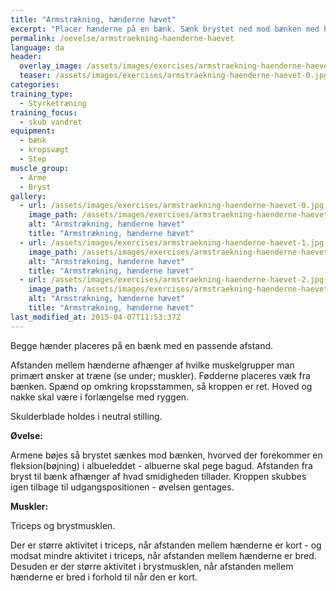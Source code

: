 ```yaml
---
title: "Armstrækning, hænderne hævet"
excerpt: "Placer hænderne på en bænk. Sænk brystet ned mod bænken med helt ret krop. Tilbage til udgangsposition. "
permalink: /oevelse/armstraekning-haenderne-haevet
language: da
header:
  overlay_image: /assets/images/exercises/armstraekning-haenderne-haevet-0.jpg
  teaser: /assets/images/exercises/armstraekning-haenderne-haevet-0.jpg
categories:
training_type: 
  - Styrketræning
training_focus: 
  - skub vandret
equipment:
  - bænk
  - kropsvægt
  - Step
muscle_group:
  - Arme
  - Bryst
gallery:
  - url: /assets/images/exercises/armstraekning-haenderne-haevet-0.jpg
    image_path: /assets/images/exercises/armstraekning-haenderne-haevet-0.jpg
    alt: "Armstrækning, hænderne hævet"
    title: "Armstrækning, hænderne hævet"
  - url: /assets/images/exercises/armstraekning-haenderne-haevet-1.jpg
    image_path: /assets/images/exercises/armstraekning-haenderne-haevet-1.jpg
    alt: "Armstrækning, hænderne hævet"
    title: "Armstrækning, hænderne hævet"
  - url: /assets/images/exercises/armstraekning-haenderne-haevet-2.jpg
    image_path: /assets/images/exercises/armstraekning-haenderne-haevet-2.jpg
    alt: "Armstrækning, hænderne hævet"
    title: "Armstrækning, hænderne hævet"
last_modified_at: 2015-04-07T11:53:37Z
---
```


Begge hænder placeres på en bænk med en passende afstand.

Afstanden mellem hænderne afhænger af hvilke muskelgrupper man primært ønsker at træne (se under; muskler). Fødderne placeres væk fra bænken. Spænd op omkring kropsstammen, så kroppen er ret. Hoved og nakke skal være i forlængelse med ryggen.

Skulderblade holdes i neutral stilling.

**Øvelse:**

Armene bøjes så brystet sænkes mod bænken, hvorved der forekommer en fleksion(bøjning) i albueleddet - albuerne skal pege bagud. Afstanden fra bryst til bænk afhænger af hvad smidigheden tillader. Kroppen skubbes igen tilbage til udgangspositionen - øvelsen gentages.

**Muskler:**

Triceps og brystmusklen.

Der er større aktivitet i triceps, når afstanden mellem hænderne er kort - og modsat mindre aktivitet i triceps, når afstanden mellem hænderne er bred. Desuden er der større aktivitet i brystmusklen, når afstanden mellem hænderne er bred i forhold til når den er kort.
